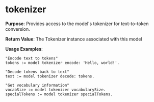 # tokenizer

**Purpose**: Provides access to the model's tokenizer for text-to-token conversion.

**Return Value**: The Tokenizer instance associated with this model

**Usage Examples**:
```smalltalk
"Encode text to tokens"
tokens := model tokenizer encode: 'Hello, world!'.

"Decode tokens back to text"  
text := model tokenizer decode: tokens.

"Get vocabulary information"
vocabSize := model tokenizer vocabularySize.
specialTokens := model tokenizer specialTokens.
```
